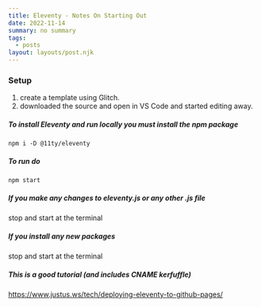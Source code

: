```yaml
---
title: Eleventy - Notes On Starting Out
date: 2022-11-14
summary: no summary
tags:
  - posts
layout: layouts/post.njk
---
```


### Setup
1. create a template using Glitch.  
2. downloaded the source and open in VS Code and started editing away.

##### To install Eleventy and run locally you must install the npm package
`npm i -D @11ty/eleventy`

##### To run do
`npm start`

##### If you make any changes to eleventy.js or any other .js file
stop and start at the terminal

##### If you install any new packages
stop and start at the terminal

##### This is a good tutorial (and includes CNAME kerfuffle)
https://www.justus.ws/tech/deploying-eleventy-to-github-pages/





<!-- 

Congrats! You've launched a beautiful new Eleventy-powered blog on Glitch.

In the __README__ you'll find an overview of the files that make up the project, and when you open the files in the editor you'll see comments explaining what's happening.

Your Eleventy blog contains three pages:

* Home–the intro page which also lists recent posts
* Posts–a list of all posts
* About–an overview of the site

Each blog post lives in the `posts` folder–take a look at one by opening it in the editor.

* Posts use [Markdown](https://www.markdownguide.org/cheat-sheet/) (`.md`) syntax, which is more lightweight to write and read than HTML
* Each post contains __front matter__ defining metdata such as the date, title, and layout

Layouts for your site are in `_includes`–your pages and posts can use these to define an outline structure their content is containined within.

-->
